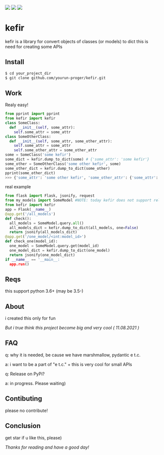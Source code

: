 ![](https://img.shields.io/github/v/release/yourun-proger/kefir)
![](https://img.shields.io/github/languages/code-size/yourun-proger/kefir)
![](https://img.shields.io/github/license/yourun-proger/kefir)

# kefir
kefir is a library for convert objects of classes (or models) to dict
this is need for creating some APIs
## Install
```bash
$ cd your_project_dir
$ git clone github.com/yourun-proger/kefir.git
```
## Work
Realy easy!
```py
from pprint import pprint
from kefir import kefir
class SomeClass:
  def __init__(self, some_attr):
    self.some_attr = some_attr
class SomeOtherClass:
  def __init__(self, some_attr, some_other_attr):
    self.some_attr = some_attr
    self.some_other_attr = some_other_attr
some = SomeClass('some kefir')
some_dict = kefir.dump_to_dict(some) # {'some_attr': 'some kefir'}
some_other = SomeOtherClass('some other kefir', some)
some_other_dict = kefir.dump_to_dict(some_other)
pprint(some_other_dict)
>>> {'some_attr': 'some other kefir', 'some_other_attr': {'some_attr': 'some kefir'}}
```
real example
```py
from flask import Flask, jsonify, request
from my_models import SomeModel #NOTE: today kefir does not support relations
from kefir import kefir
app = Flask(__name__)
@app.get('/all_models')
def check():
  all_models = SomeModel.query.all()
  all_models_dict = kefir.dump_to_dict(all_models, one=False)
  return jsonify(all_models_dict)
@app.get('/one_model/<int:model_id>')
def check_one(model_id):
  one_model = SomeModel.query.get(model_id)
  one_model_dict = kefir.dump_to_dict(one_model)
  return jsonify(one_model_dict)
if __name__ == '__main__:
  app.run()
```
## Reqs
this support python 3.6+ (may be 3.5-)
## About
i created this only for fun

*But i true think this project become big and very cool ( 11.08.2021 )*
## FAQ
q: why it is needed, be cause we have marshmallow, pydantic e t.c.

a: i want to be a part of "e t.c." + this is very cool for small APIs

q: Release on PyPi?

a: in progress. Please waiting)
## Contibuting
please no contribute!
## Conclusion
get star if u like this, please)

*Thanks for reading and have a good day!*
